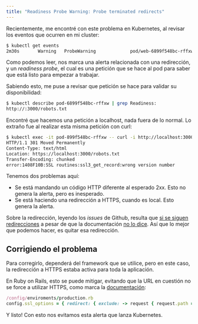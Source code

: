 ```yaml
---
title: "Readiness Probe Warning: Probe terminated redirects"
---
```

Recientemente, me encontré con este problema en Kubernetes, al revisar los eventos que ocurren en mi cluster:

```bash
$ kubectl get events
2m30s       Warning   ProbeWarning             pod/web-6899f548bc-rffxw              Readiness probe warning: Probe terminated redirects, Response body:
```

Como podemos leer, nos marca una alerta relacionada con una redirección, y un *readiness probe*, el cual es una petición que se hace al pod para saber que está listo para empezar a trabajar.

Sabiendo esto, me puse a revisar que petición se hace para validar su disponibilidad:

```bash
$ kubectl describe pod-6899f548bc-rffxw | grep Readiness:
http://:3000/robots.txt
```

Encontré que hacemos una petición a localhost, nada fuera de lo normal. Lo extraño fue al realizar esta misma petición con curl:

```bash
$ kubectl exec -it pod-899f548bc-rffxw -- curl -i http://localhost:3000/robots.txt -L
HTTP/1.1 301 Moved Permanently  
Content-Type: text/html  
Location: https://localhost:3000/robots.txt  
Transfer-Encoding: chunked
error:1408F10B:SSL routines:ssl3_get_record:wrong version number
```

Tenemos dos problemas aquí:
* Se está mandando un código HTTP diferente al esperado 2xx. Esto no genera la alerta, pero es inesperado.
* Se está haciendo una redirección a HTTPS, cuando es local. Esto genera la alerta.

Sobre la redirección, leyendo los *issues* de Github, resulta que [si se siguen redirecciones](https://github.com/kubernetes/kubernetes/issues/73172) a pesar de que la documentación [no lo dice](https://kubernetes.io/docs/tasks/configure-pod-container/configure-liveness-readiness-startup-probes/#define-a-liveness-http-request). Así que lo mejor que podemos hacer, es quitar esa redirección.
## Corrigiendo el problema

Para corregirlo, dependerá del framework que se utilice, pero en este caso, la redirección a HTTPS estaba activa para toda la aplicación.

En Ruby on Rails, esto se puede mitigar, evitando que la URL en cuestión no se force a utilizar HTTPS, como marca la [documentación](https://api.rubyonrails.org/v5.2.1/classes/ActionDispatch/SSL.html):

```ruby
/config/enviroments/production.rb
config.ssl_options = { redirect: { exclude: -> request { request.path =~ /robots.txt/ } } }

```

Y listo! Con esto nos evitamos esta alerta que lanza Kubernetes.